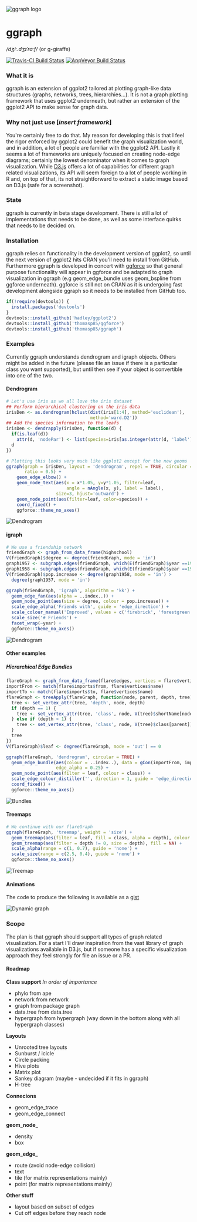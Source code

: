 ![ggraph logo](inst/ggraph.png)

# ggraph
*/dʒiː.dʒɪˈrɑːf/*  (or g-giraffe)

[![Travis-CI Build Status](https://travis-ci.org/thomasp85/ggraph.svg?branch=master)](https://travis-ci.org/thomasp85/ggraph)
[![AppVeyor Build Status](https://ci.appveyor.com/api/projects/status/github/thomasp85/ggraph?branch=master&svg=true)](https://ci.appveyor.com/project/thomasp85/ggraph)

### What it is
ggraph is an extension of ggplot2 tailored at plotting graph-like data 
structures (graphs, networks, trees, hierarchies...). It is not a graph plotting
framework that uses ggplot2 underneath, but rather an extension of the ggplot2 
API to make sense for graph data.

### Why not just use [*insert framework*]
You're certainly free to do that. My reason for developing this is that I feel
the rigor enforced by ggplot2 could benefit the graph visualization world, and
in addition, a lot of people are familiar with the ggplot2 API. Lastly it seems
a lot of frameworks are uniquely focused on creating node-edge diagrams; 
certainly the lowest denominator when it comes to graph visualization. While 
[D3.js](http://d3js.org) offers a lot of capabilities for different graph 
related visualizations, its API will seem foreign to a lot of people working in
R and, on top of that, its not straightforward to extract a static image based
on D3.js (safe for a screenshot).

### State
ggraph is currently in beta stage development. There is still a lot of
implementations that needs to be done, as well as some interface quirks that 
needs to be decided on.

### Installation
ggraph relies on functionality in the development version of ggplot2, so until
the next version of ggplot2 hits CRAN you'll need to install from GitHub. 
Furthermore ggraph is developed in concert with 
[ggforce](https://github.com/thomasp85/ggforce) so that general purpose 
functionality will appear in ggforce and be adapted to graph visualization in
ggraph (e.g geom_edge_bundle uses geom_bspline from ggforce underneath). ggforce
is still not on CRAN as it is undergoing fast development alongside ggraph so it
needs to be installed from GitHub too.

```r
if(!require(devtools)) {
  install.packages('devtools')
}
devtools::install_github('hadley/ggplot2')
devtools::install_github('thomasp85/ggforce')
devtools::install_github('thomasp85/ggraph')
```

### Examples
Currently ggraph understands dendrogram and igraph objects. Others might be
added in the future (please file an issue if there is a particular class you
want supported), but until then see if your object is convertible into one
of the two.

#### Dendrogram
```r
# Let's use iris as we all love the iris dataset
## Perform hierarchical clustering on the iris data
irisDen <- as.dendrogram(hclust(dist(iris[1:4], method='euclidean'), 
                                method='ward.D2'))
## Add the species information to the leafs
irisDen <- dendrapply(irisDen, function(d) {
  if(is.leaf(d)) 
    attr(d, 'nodePar') <- list(species=iris[as.integer(attr(d, 'label')),5])
  d
})

# Plotting this looks very much like ggplot2 except for the new geoms
ggraph(graph = irisDen, layout = 'dendrogram', repel = TRUE, circular = TRUE, 
       ratio = 0.5) + 
    geom_edge_elbow() + 
    geom_node_text(aes(x = x*1.05, y=y*1.05, filter=leaf, 
                       angle = nAngle(x, y), label = label), 
                   size=3, hjust='outward') + 
    geom_node_point(aes(filter=leaf, color=species)) + 
    coord_fixed() + 
    ggforce::theme_no_axes()
```

![Dendrogram](https://dl.dropboxusercontent.com/u/2323585/ggraph/dendro1.png)

#### igraph
```r
# We use a friendship network
friendGraph <- graph_from_data_frame(highschool)
V(friendGraph)$degree <- degree(friendGraph, mode = 'in')
graph1957 <- subgraph.edges(friendGraph, which(E(friendGraph)$year ==1957), F)
graph1958 <- subgraph.edges(friendGraph, which(E(friendGraph)$year ==1958), F)
V(friendGraph)$pop.increase <- degree(graph1958, mode = 'in') > 
  degree(graph1957, mode = 'in')

ggraph(friendGraph, 'igraph', algorithm = 'kk') + 
  geom_edge_fan(aes(alpha = ..index..)) + 
  geom_node_point(aes(size = degree, colour = pop.increase)) + 
  scale_edge_alpha('Friends with', guide = 'edge_direction') + 
  scale_colour_manual('Improved', values = c('firebrick', 'forestgreen')) + 
  scale_size('# Friends') + 
  facet_wrap(~year) + 
  ggforce::theme_no_axes()
```

![Dendrogram](https://dl.dropboxusercontent.com/u/2323585/ggraph/friends.png)

#### Other examples
##### Hierarchical Edge Bundles
```r
flareGraph <- graph_from_data_frame(flare$edges, vertices = flare$vertices)
importFrom <- match(flare$imports$from, flare$vertices$name)
importTo <- match(flare$imports$to, flare$vertices$name)
flareGraph <- treeApply(flareGraph, function(node, parent, depth, tree) {
  tree <- set_vertex_attr(tree, 'depth', node, depth)
  if (depth == 1) {
    tree <- set_vertex_attr(tree, 'class', node, V(tree)$shortName[node])
  } else if (depth > 1) {
    tree <- set_vertex_attr(tree, 'class', node, V(tree)$class[parent])
  }
  tree
})
V(flareGraph)$leaf <- degree(flareGraph, mode = 'out') == 0

ggraph(flareGraph, 'dendrogram', circular = TRUE) + 
  geom_edge_bundle(aes(colour = ..index..), data = gCon(importFrom, importTo), 
                   edge_alpha = 0.25) +
  geom_node_point(aes(filter = leaf, colour = class)) +
  scale_edge_colour_distiller('', direction = 1, guide = 'edge_direction') + 
  coord_fixed() +
  ggforce::theme_no_axes()
```

![Bundles](https://dl.dropboxusercontent.com/u/2323585/ggraph/bundles.png)

#### Treemaps
```r
# We continue with our flareGraph
ggraph(flareGraph, 'treemap', weight = 'size') + 
  geom_treemap(aes(filter = leaf, fill = class, alpha = depth), colour = NA) + 
  geom_treemap(aes(filter = depth != 0, size = depth), fill = NA) + 
  scale_alpha(range = c(1, 0.7), guide = 'none') + 
  scale_size(range = c(2.5, 0.4), guide = 'none') + 
  ggforce::theme_no_axes()
```

![Treemap](https://dl.dropboxusercontent.com/u/2323585/ggraph/treemap.png)

#### Animations
The code to produce the following is available as a 
[gist](https://gist.github.com/thomasp85/eee48b065ff454e390e1)

![Dynamic graph](https://dl.dropboxusercontent.com/u/2323585/ggraph/inter.gif)

### Scope
The plan is that ggraph should support all types of graph related visualization.
For a start I'll draw inspiration from the vast library of graph visualizations 
available in D3.js, but if someone has a specific visualization approach they 
feel strongly for file an issue or a PR.

#### Roadmap
**Class support** *In order of importance*

- phylo from ape
- network from network
- graph from package graph
- data.tree from data.tree
- hypergraph from hypergraph (way down in the bottom along with all hypergraph
classes)

**Layouts**

- Unrooted tree layouts
- Sunburst / icicle
- Circle packing
- Hive plots
- Matrix plot
- Sankey diagram (maybe - undecided if it fits in ggraph)
- H-tree

**Connecions**

- geom_edge_trace
- geom_edge_connect

**geom_node_**

- density
- box

**geom_edge_**

- route (avoid node-edge collision)
- text
- tile (for matrix representations mainly)
- point (for matrix representations mainly)

**Other stuff**

- layout based on subset of edges
- Cut off edges before they reach node
